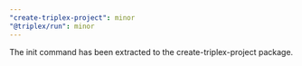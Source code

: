 ```yaml
---
"create-triplex-project": minor
"@triplex/run": minor
---
```


The init command has been extracted to the create-triplex-project package.
